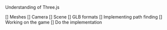 Understanding of Three.js

[] Meshes
[] Camera
[] Scene
[] GLB formats
[] Implementing path finding
[] Working on the game
[] Do the implementation

